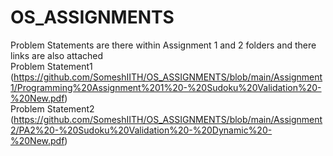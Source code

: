 # OS_ASSIGNMENTS

Problem Statements are there within Assignment 1 and 2 folders and there links are also attached
<br>
Problem Statement1 (https://github.com/SomeshIITH/OS_ASSIGNMENTS/blob/main/Assignment1/Programming%20Assignment%201%20-%20Sudoku%20Validation%20-%20New.pdf)
<br>
Problem Statement2 (https://github.com/SomeshIITH/OS_ASSIGNMENTS/blob/main/Assignment2/PA2%20-%20Sudoku%20Validation%20-%20Dynamic%20-%20New.pdf)
